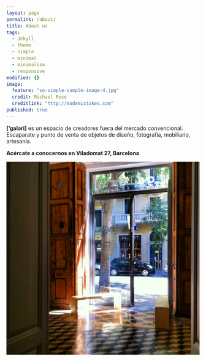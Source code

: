 ```yaml
---
layout: page
permalink: /about/
title: About us
tags: 
  - Jekyll
  - theme
  - simple
  - minimal
  - minimalism
  - responsive
modified: {}
image: 
  feature: "so-simple-sample-image-4.jpg"
  credit: Michael Rose
  creditlink: "http://mademistakes.com"
published: true
---
```



**[’galəri]** es un espacio de creadores fuera del mercado convencional. Escaparate y punto de venta de objetos de diseño, fotografía, mobiliario, artesanía.

**Acércate a conocernos en Viladomat 27, Barcelona**


![](/IMG_5327.JPG)

[^1]: Example: *domain.com/category-name/post-title*